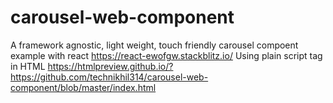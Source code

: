 # carousel-web-component
A framework agnostic, light weight, touch friendly carousel compoent
example with react
https://react-ewofgw.stackblitz.io/
Using plain script tag in HTML
https://htmlpreview.github.io/?https://github.com/technikhil314/carousel-web-component/blob/master/index.html